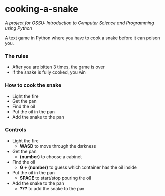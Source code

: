 # cooking-a-snake

*A project for*
*OSSU: Introduction to Computer Science and Programming using Python*

A text game in Python where you have to cook a snake before it can poison you. 

### The rules ###

- After you are bitten 3 times, the game is over
- If the snake is fully cooked, you win

### How to cook the snake ###

- Light the fire
- Get the pan
- Find the oil
- Put the oil in the pan
- Add the snake to the pan

### Controls ###

- Light the fire
  - **WASD** to move through the darkness
- Get the pan
  - **(number)** to choose a cabinet
- Find the oil
  - **G + (number)** to guess which container has the oil inside
- Put the oil in the pan
  - **SPACE** to start/stop pouring the oil
- Add the snake to the pan
  - **???** to add the snake to the pan

